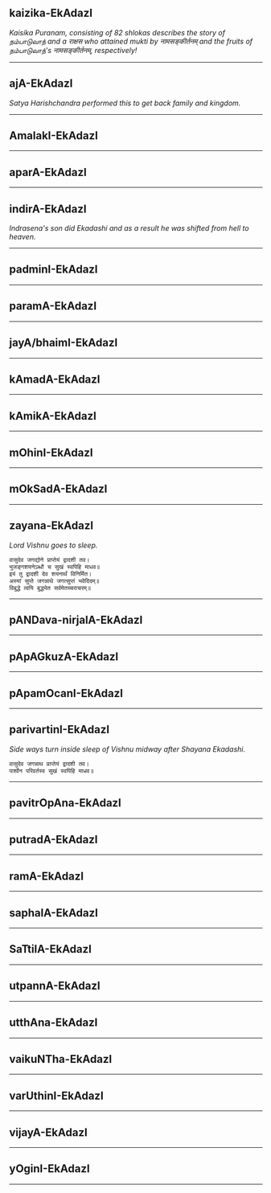 ## kaizika-EkAdazI
_Kaisika Puranam, consisting of 82 shlokas describes the story of நம்பாடுவாந் and a राक्षस who attained mukti by नामसङ्कीर्तनम् and the fruits of நம்பாடுவாந்'s नामसङ्कीर्तनम्, respectively!_

---
## ajA-EkAdazI
_Satya Harishchandra performed this to get back family and kingdom._

---
## AmalakI-EkAdazI


---
## aparA-EkAdazI


---
## indirA-EkAdazI
_Indrasena's son did Ekadashi and as a result he was shifted from hell to heaven._

---
## padminI-EkAdazI


---
## paramA-EkAdazI


---
## jayA/bhaimI-EkAdazI


---
## kAmadA-EkAdazI


---
## kAmikA-EkAdazI


---
## mOhinI-EkAdazI


---
## mOkSadA-EkAdazI


---
## zayana-EkAdazI
_Lord Vishnu goes to sleep._

```
वासुदेव जगद्योने प्राप्तेयं द्वादशी तव।
भुजङ्गशयनेऽब्धौ च सुखं स्वपिहि माधव॥
इयं तु द्वादशी देव शयनार्थं विनिर्मित।
अस्यां सुप्ते जगन्नाथे जगत्सुप्तं भवेदिदम्॥
विबुद्धे त्वयि बुद्ध्येत सर्वमेतच्चराचरम्॥
```

---
## pANDava-nirjalA-EkAdazI


---
## pApAGkuzA-EkAdazI


---
## pApamOcanI-EkAdazI


---
## parivartinI-EkAdazI
_Side ways turn inside sleep of Vishnu midway after Shayana Ekadashi._

```
वासुदेव जगन्नाथ प्राप्तेयं द्वादशी तव।
पार्श्वेन परिवर्तस्व सुखं स्वपिहि माधव॥
```

---
## pavitrOpAna-EkAdazI


---
## putradA-EkAdazI


---
## ramA-EkAdazI


---
## saphalA-EkAdazI


---
## SaTtilA-EkAdazI


---
## utpannA-EkAdazI


---
## utthAna-EkAdazI


---
## vaikuNTha-EkAdazI


---
## varUthinI-EkAdazI


---
## vijayA-EkAdazI


---
## yOginI-EkAdazI


---
